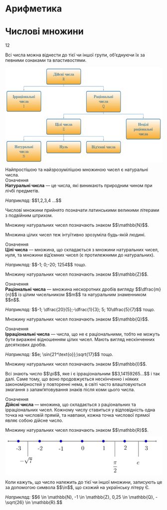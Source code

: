 # Арифметика
# Числовi множини
12

<div class="space">Всі числа можна віднести до тієї чи іншої групи, об’єднуючи їх за певними ознаками та властивостями.</div>

<div class="space"><p align="center"><img align="middle" class="image" src="../pics/pic1.png"/></p></div>

<div class="space">Найпростішою та найзрозумілішою множиною чисел є натуральні числа.</div>

<div class="space">
<div class="eoz-wrap">
<span class="eoz">Означення</span>
<div class="eoz-text">
<b>Натуральнi числа</b> — це числа, якi виникають природним чином при лiчбi предметiв.
</div>
</div></div>


<div class="space"><p><i>Наприклад:</i> $$1,2,3,4 …$$</p></div>

<p>Числовi множини прийнято позначати латинськими великими лiтерами з подвiйним штрихом.</p>

<p>Множину натуральних чисел позначають знаком $$\mathbb{N}$$.</p>

<p>Множина цiлих чисел теж iнтуїтивно зрозумiла будь-якiй людинi.</p>

<p><div class="eoz-wrap">
<span class="eoz">Означення</span>
<div class="eoz-text">
<b>Цiлi числа</b> — множина, що складається з множини натуральних чисел, нуля, та множини вiд’ємних чисел (є протилежними до натуральних).
</div>
</div></p>


<p><i>Наприклад:</i> $$-1; 0;-20; 1254$$ тощо.</p>


<p>Множину натуральних чисел позначають знаком $$\mathbb{Z}$$.</p>



<p><div class="eoz-wrap">
<span class="eoz">Означення</span>
<div class="eoz-text">
<b>Рацiональнi числа</b> — множина нескоротних дробiв вигляду $$\dfrac{m}{n}$$ iз цiлим чисельником $$m$$ та натуральним знаменником $$n$$.
</div>
</div></p>

<p><i>Наприклад:</i> $$-1; \dfrac{20}{5};-\dfrac{1}{3}; 5; 10\dfrac{5}{7}$$ тощо.</p>

<p>Множину натуральних чисел позначають знаком $$\mathbb{Q}$$.</p>

<p><div class="eoz-wrap">
<span class="eoz">Означення</span>
<div class="eoz-text">
<b>Iррацiональнi числа</b> — числа, що не є рацiональними, тобто не можуть бути вираженi вiдношенням цiлих чисел. Мають вигляд нескiнченних десяткових дробiв.
</div>
</div></p>

<p><i>Наприклад:</i> $$e; \sin{21^\text{o}};\sqrt{17}$$ тощо.</p>

<p>Множину натуральних чисел позначають знаком $$\mathbb{I}$$.</p>

<p>Всi знають число $$\pi$$, яке i є iррацiональним $$3,14159265...$$ i так далi. Саме тому, що воно продовжується нескiнченно i нiяких закономiрностей у повтореннi нема, в свiтi часто влаштовуються змагання з запам’ятовування знакiв пiсля коми цього числа.</p>

<p><div class="eoz-wrap">
<span class="eoz">Означення</span>
<div class="eoz-text">
<b>Дiйснi числа</b> — множина, що складається з рацiональних та iррацiональних чисел. Кожному числу ставиться у вiдповiднiсть одна точка на числовiй прямiй,
та навпаки, кожна точка числової прямої являє собою дiйсне число.
</div>
</div></p>

<p>Множину натуральних чисел позначають знаком $$\mathbb{R}$$.</p>

<p align="center"><img align="middle" class="image" src="../pics/pic2.png"/></p>

<p>Коли кажуть, що число належить до тiєї чи iншої множини, записують це за допомогою символа $$\in$$, що схожий на українську лiтеру Є.</p>

<p><i>Наприклад:</i> $$6 \in \mathbb{N}, -1 \in \mathbb{Z}, 0,25 \in \mathbb{Q}, -\sqrt{26} \in \mathbb{R}.$$</p>

